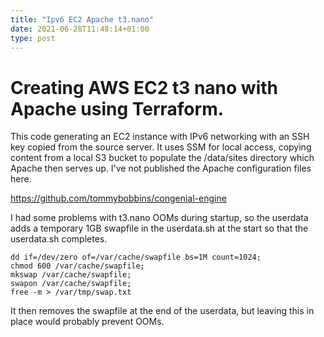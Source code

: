 ```yaml
---
title: "Ipv6 EC2 Apache t3.nano"
date: 2021-06-28T11:48:14+01:00
type: post
---
```


# Creating AWS EC2 t3 nano with Apache using Terraform.

This code generating an EC2 instance with IPv6 networking with an SSH key copied from the source server. It uses SSM for local access, copying content from a local S3 bucket to populate the /data/sites directory which Apache then serves up. I've not published the Apache configuration files here.

https://github.com/tommybobbins/congenial-engine

I had some problems with t3.nano OOMs during startup, so the userdata adds a temporary 1GB swapfile in the userdata.sh at the start so that the userdata.sh completes.

```
dd if=/dev/zero of=/var/cache/swapfile bs=1M count=1024;
chmod 600 /var/cache/swapfile;
mkswap /var/cache/swapfile;
swapon /var/cache/swapfile;
free -m > /var/tmp/swap.txt
```
It then removes the swapfile at the end of the userdata, but leaving this in place would probably prevent OOMs.
